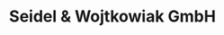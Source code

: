 ---
title: "Seidel & Wojtkowiak GmbH"
url: /jueterbog/seidel-und-wojtkowiak-gmbh/
shop: Großhandel
---